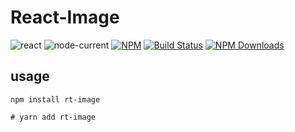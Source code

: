 # React-Image

![react](https://img.shields.io/badge/react-v16.13.1-%234FC829)
![node-current](https://img.shields.io/badge/node-v12.13.0-%234FC829)
[![NPM](https://img.shields.io/npm/l/react-image?color=%234FC829&logoColor=%235E5E5E)](https://github.com/Rynxiao/react-image/blob/master/LICENSE)
[![Build Status](https://travis-ci.org/Rynxiao/react-image.svg?branch=master)](https://travis-ci.org/Rynxiao/react-image)
[![NPM Downloads](https://img.shields.io/npm/dw/rt-image)](https://www.npmjs.com/package/rt-image)

## usage

```shell script
npm install rt-image

# yarn add rt-image
```
